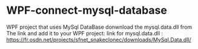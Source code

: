 # WPF-connect-mysql-database
WPF project that uses MySql DataBase
donwnload the mysql.data.dll from The link and add it to your WPF project: 
link for mysql.data.dll : https://fr.osdn.net/projects/sfnet_snakeclonec/downloads/MySql.Data.dll/ 
